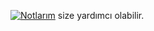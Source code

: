 [![Notlarım](https://img.shields.io/badge/-Notlar%C4%B1m-blue)](https://github.com/emreakdik/get_next_line/blob/main/Notlarım.md) size yardımcı olabilir.
